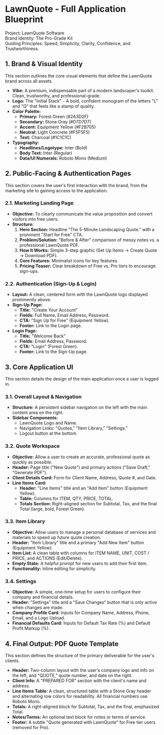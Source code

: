 # **LawnQuote \- Full Application Blueprint**

Project: LawnQuote Software  
Brand Identity: The Pro-Grade Kit  
Guiding Principles: Speed, Simplicity, Clarity, Confidence, and Trustworthiness.

## **1\. Brand & Visual Identity**

This section outlines the core visual elements that define the LawnQuote brand across all assets.

* **Vibe:** A premium, indispensable part of a modern landscaper's toolkit. Clean, trustworthy, and professional-grade.  
* **Logo:** The "Initial Stack" \- A bold, confident monogram of the letters "L" and "Q" that feels like a stamp of quality.  
* **Color Palette:**  
  * **Primary:** Forest Green (\#2A3D2F)  
  * **Secondary:** Stone Gray (\#D7D7D7)  
  * **Accent:** Equipment Yellow (\#F2B705)  
  * **Neutral:** Light Concrete (\#F5F5F5)  
  * **Text:** Charcoal (\#1C1C1C)  
* **Typography:**  
  * **Headlines/Logotype:** Inter (Bold)  
  * **Body Text:** Inter (Regular)  
  * **Data/UI Numerals:** Roboto Mono (Medium)

## **2\. Public-Facing & Authentication Pages**

This section covers the user's first interaction with the brand, from the marketing site to gaining access to the application.

### **2.1. Marketing Landing Page**

* **Objective:** To clearly communicate the value proposition and convert visitors into free users.  
* **Structure:**  
  1. **Hero Section:** Headline "The 5-Minute Landscaping Quote." with a prominent "Start for Free" CTA.  
  2. **Problem/Solution:** "Before & After" comparison of messy notes vs. a professional LawnQuote PDF.  
  3. **How It Works:** Simple 3-step graphic (Set Up Items → Create Quote → Download PDF).  
  4. **Core Features:** Minimalist icons for key features.  
  5. **Pricing Teaser:** Clear breakdown of Free vs. Pro tiers to encourage sign-ups.

### **2.2. Authentication (Sign-Up & Login)**

* **Layout:** A clean, centered form with the LawnQuote logo displayed prominently above.  
* **Sign-Up Page:**  
  * **Title:** "Create Your Account"  
  * **Fields:** Full Name, Email Address, Password.  
  * **CTA:** "Sign Up for Free" (Equipment Yellow).  
  * **Footer:** Link to the Login page.  
* **Login Page:**  
  * **Title:** "Welcome Back"  
  * **Fields:** Email Address, Password.  
  * **CTA:** "Login" (Forest Green).  
  * **Footer:** Link to the Sign-Up page.

## **3\. Core Application UI**

This section details the design of the main application once a user is logged in.

### **3.1. Overall Layout & Navigation**

* **Structure:** A persistent sidebar navigation on the left with the main content area on the right.  
* **Sidebar Components:**  
  * LawnQuote Logo and Name.  
  * Navigation Links: "Quotes," "Item Library," "Settings."  
  * Logout button at the bottom.

### **3.2. Quote Workspace**

* **Objective:** Allow a user to create an accurate, professional quote as quickly as possible.  
* **Header:** Page title ("New Quote") and primary actions ("Save Draft," "Generate PDF").  
* **Client Details Card:** Form for Client Name, Address, Quote \#, and Date.  
* **Line Items Card:**  
  * **Header:** "Line Items" title and an "Add Item" button (Equipment Yellow).  
  * **Table:** Columns for ITEM, QTY, PRICE, TOTAL.  
  * **Totals Section:** Right-aligned section for Subtotal, Tax, and the final Total (large, bold, Forest Green).

### **3.3. Item Library**

* **Objective:** Allow users to manage a personal database of services and materials to speed up future quote creation.  
* **Header:** "Item Library" title and a primary "Add New Item" button (Equipment Yellow).  
* **Item List:** A clean table with columns for ITEM NAME, UNIT, COST / PRICE, and ACTIONS (Edit/Delete).  
* **Empty State:** A helpful prompt for new users to add their first item.  
* **Functionality:** Inline editing for simplicity.

### **3.4. Settings**

* **Objective:** A simple, one-time setup for users to configure their company and financial details.  
* **Header:** "Settings" title and a "Save Changes" button that is only active when changes are made.  
* **Company Profile Card:** Inputs for Company Name, Address, Phone, Email, and a Logo Upload.  
* **Financial Defaults Card:** Inputs for Default Tax Rate (%) and Default Profit Markup (%).

## **4\. Final Output: PDF Quote Template**

This section defines the structure of the primary deliverable for the user's clients.

* **Header:** Two-column layout with the user's company logo and info on the left, and "QUOTE," quote number, and date on the right.  
* **Client Info:** A "PREPARED FOR" section with the client's name and address.  
* **Line Items Table:** A clean, structured table with a Stone Gray header and alternating row colors for readability. All financial numbers use Roboto Mono.  
* **Totals:** A right-aligned block for Subtotal, Tax, and the final, emphasized Total.  
* **Notes/Terms:** An optional text block for notes or terms of service.  
* **Footer:** A subtle "Quote generated with LawnQuote" for Free tier users (removed for Pro).